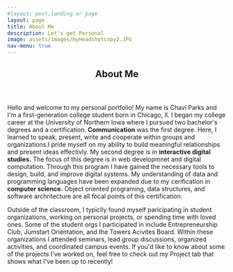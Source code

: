 ```yaml
---
#layout: post,landing or page
layout: page
title: About Me
description: Let's get Personal
image: assets/images/myHeadshotcopy2.JPG
nav-menu: true
---
```

<!-- Main -->
<div id="main" class="alt">

<!-- One -->
<section id="one">
	<div class="inner">
		<header class="major">
			<h1>About Me</h1>
		</header>

<!-- content -->

<p><span class="image left"><img src="assets/images/myHeadshotcopy.JPG" alt="" /></span>Hello and welcome to my personal portfolio! My name is Chavi Parks and I'm a first-generation college student born in Chicago, Il.
I began my college career at the University of Northern Iowa where I pursued two bachelor's degrees and a certification. <strong>Communication</strong> was the first degree. Here, I learned to speak, present, write and cooperate within groups and organizations.I pride myself on my ability to build meaningful relationships and present ideas effectivly. My second degree is in <strong>interactive digital studies.</strong> The focus of this degree is in web developmnet and digital computation. Through this program I have gained the necessary tools to design, build, and improve digital systems. My understanding of data and programming languages have been expanded due to my cerification in <strong>computer science.</strong> Object oriented programing, data structures, and software archritecture are all focal points of this certification.</p>

<p>Outside of the classroom, I typiclly found myself paricipating in student organizations, working on
personal projects, or spending time with loved ones. Some of the student orgs I participated in include Entrepreneurship Club, Jumstart Orientation, and the Towers Acivites Board. Within these organizations I attended seminars, lead group discussions, organized activities, and coordinated campus events. If you'd like to know about some of the projects I've worked on, feel free to check out my Project tab that shows what I've been up to recently!</p>

